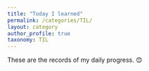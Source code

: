 ```yaml
---
title: "Today I learned"
permalink: /categories/TIL/
layout: category
author_profile: true
taxonomy: TIL
---
```


These are the records of my daily progress. 😊